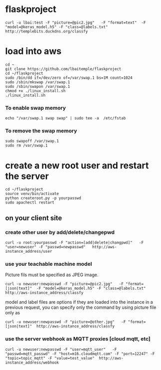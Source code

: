 # flaskproject
```
curl -u lbai:test -F "picture=@pic2.jpg"   -F "format=text"  -F "model=@keras_model.h5" -F "class=@labels.txt"  http://templebits.duckdns.org/classfy
```

# load into aws 
```
cd ~
git clone https://github.com/lbaitemple/flaskproject
cd ~/flaskproject
sudo /bin/dd if=/dev/zero of=/var/swap.1 bs=1M count=1024
sudo /sbin/mkswap /var/swap.1
sudo /sbin/swapon /var/swap.1
chmod +x ./linux_install.sh 
./linux_install.sh
```
### To enable swap memory
```
echo "/var/swap.1 swap swap" | sudo tee -a  /etc/fstab
```

### To remove the swap memory

```
sudo swapoff /var/swap.1
sudo rm /var/swap.1
```

# create a new root user and restart the server
```
cd ~/flaskproject
source venv/bin/activate
python createroot.py -p yourpasswd
sudo apachectl restart
```


## on your client site
### create other user by add/delete/changepwd
```
curl -u root:yourpasswd -F "action=[add|delete|changpwd]"   -F "user=newuser" -F "passwd=newpasswd"   http://aws-instance_address/user
```

### use your teachable machine model

Picture fils must be specified as JPEG image.
```
curl -u newuser:newpasswd -F "picture=@pic2.jpg"   -F "format=[json|text]"  -F "model=@keras_model.h5" -F "class=@labels.txt"  http://aws-instance_address/classfy
```
model and label files are options if they are loaded into the instance in a previous request, you can specify only the command by using picture file only as
```
curl -u newuser:newpasswd -F "picture=@other.jpg"   -F "format=[json|text]"  http://aws-instance_address/classfy
```

### use the server webhook as MQTT proxies [cloud mqtt, etc]
```
curl -u newuser:newpasswd -F "user=mqtt_user"   -F "passwd=mqtt_passwd" -F "host=m16.cloudmqtt.com" -F "port=12247" -F "topic=topic_mqtt" -F "value=test_value"  http://aws-instance_address/webhook

```
